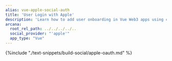 ```yaml
---
alias: vue-apple-social-auth
title: 'User Login with Apple'
description: 'Learn how to add user onboarding in Vue Web3 apps using custom login UI and Google as the social login provider.'
arcana:
  root_rel_path: ../../../../..
  social_provider: "'apple'"
  app_type: "Vue"
---
```


{%include "./text-snippets/build-social/apple-oauth.md" %}
